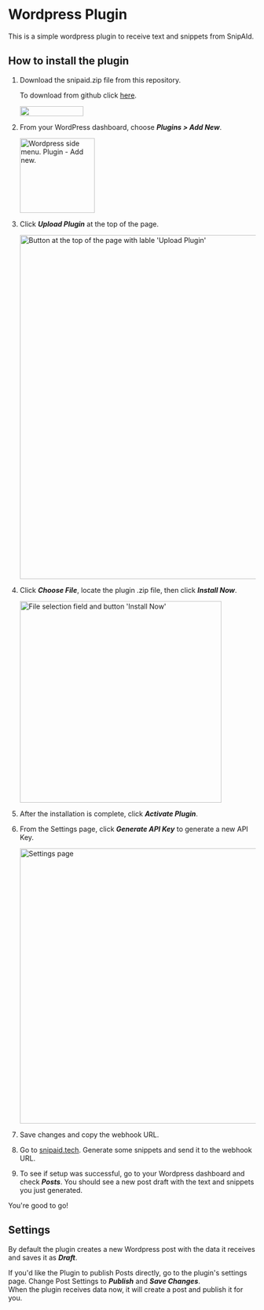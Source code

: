 # Wordpress Plugin
This is a simple wordpress plugin to receive text and snippets from SnipAId.

## How to install the plugin

1. Download the snipaid.zip file from this repository.

    To download from github click [here](https://github.com/snipaid-nlg/wp-plugin/raw/main/snipaid.zip).
    
    [<img src="https://user-images.githubusercontent.com/36483428/218520593-9787ba5b-00b7-4504-8695-d14516e96be5.png" width="129" height="20">](https://github.com/snipaid-nlg/wp-plugin/raw/main/snipaid.zip)

2. From your WordPress dashboard, choose ***Plugins > Add New***.
      
    <img width="152" alt="Wordpress side menu. Plugin - Add new." src="https://user-images.githubusercontent.com/36483428/218521906-ef0dcec4-e9c2-4c0c-94bb-7a54b47018e4.png">

3. Click ***Upload Plugin*** at the top of the page.

    <img width="700" alt="Button at the top of the page with lable 'Upload Plugin'" src="https://user-images.githubusercontent.com/36483428/218522702-2bd43f8c-fb72-469d-a066-260caa510c53.png">
    
4. Click ***Choose File***, locate the plugin .zip file, then click ***Install Now***.

    <img width="410" alt="File selection field and button 'Install Now'" src="https://user-images.githubusercontent.com/36483428/218524128-5a5194a7-b7ed-409d-af1c-f32094da991d.png">

5. After the installation is complete, click ***Activate Plugin***.

6. From the Settings page, click ***Generate API Key*** to generate a new API Key.

    <img width="560" alt="Settings page" src="https://user-images.githubusercontent.com/36483428/218527149-ef33b985-95d1-480d-b08d-7bd96025c712.png">

7. Save changes and copy the webhook URL.

8. Go to [snipaid.tech](https://www.snipaid.tech). Generate some snippets and send it to the webhook URL.

9. To see if setup was successful, go to your Wordpress dashboard and check ***Posts***. You should see a new post draft with the text and snippets you just generated.

You're good to go!
    
## Settings

By default the plugin creates a new Wordpress post with the data it receives and saves it as ***Draft***.
    
If you'd like the Plugin to publish Posts directly, go to the plugin's settings page. Change Post Settings to ***Publish*** and ***Save Changes***.  
When the plugin receives data now, it will create a post and publish it for you.
    
    
